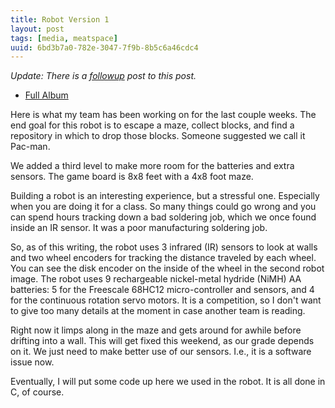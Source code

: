 ```yaml
---
title: Robot Version 1
layout: post
tags: [media, meatspace]
uuid: 6bd3b7a0-782e-3047-7f9b-8b5c6a46cdc4
---
```


*Update: There is a [followup][followup] post to this post.*

* [Full Album][album]

Here is what my team has been working on for the last couple weeks.
The end goal for this robot is to escape a maze, collect blocks, and
find a repository in which to drop those blocks. Someone suggested we
call it Pac-man.

We added a third level to make more room for the batteries and extra
sensors. The game board is 8x8 feet with a 4x8 foot maze.

Building a robot is an interesting experience, but a stressful one.
Especially when you are doing it for a class. So many things could go
wrong and you can spend hours tracking down a bad soldering job, which
we once found inside an IR sensor. It was a poor manufacturing
soldering job.

So, as of this writing, the robot uses 3 infrared (IR) sensors to look
at walls and two wheel encoders for tracking the distance traveled by
each wheel. You can see the disk encoder on the inside of the wheel in
the second robot image. The robot uses 9 rechargeable nickel-metal
hydride (NiMH) AA batteries: 5 for the Freescale 68HC12
micro-controller and sensors, and 4 for the continuous rotation servo
motors. It is a competition, so I don't want to give too many details
at the moment in case another team is reading.

Right now it limps along in the maze and gets around for awhile before
drifting into a wall. This will get fixed this weekend, as our grade
depends on it. We just need to make better use of our sensors. I.e.,
it is a software issue now.

Eventually, I will put some code up here we used in the robot. It is
all done in C, of course.


[followup]: /blog/2008/02/04/
[album]: https://picasaweb.google.com/106608599943434002866/RobotCompetition2007
